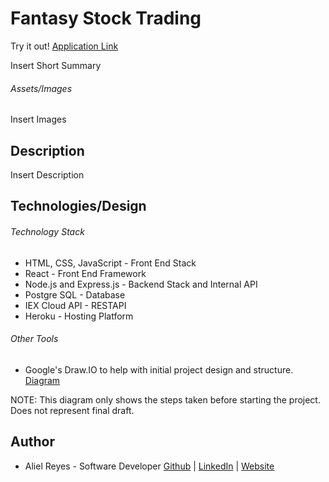 # Fantasy Stock Trading

Try it out! [Application Link](https://ar-tweet-feed.herokuapp.com/)

Insert Short Summary

###### Assets/Images
Insert Images

## Description
Insert Description

## Technologies/Design

###### Technology Stack
- HTML, CSS, JavaScript - Front End Stack
- React - Front End Framework
- Node.js and Express.js - Backend Stack and Internal API
- Postgre SQL - Database
- IEX Cloud API - RESTAPI
- Heroku - Hosting Platform

###### Other Tools
- Google's Draw.IO to help with initial project design and structure. [Diagram](https://drive.google.com/file/d/1fp8kN2SZyzLquBkoplWM_Ok0oyQqpofA/view?usp=sharing)

NOTE: This diagram only shows the steps taken before starting the project. Does not represent final draft. 

## Author
- Aliel Reyes - Software Developer [Github](https://github.com/Areyesfigueroa) | [LinkedIn](https://www.linkedin.com/in/alielreyes/) | [Website](https://alielreyes.netlify.app/)


